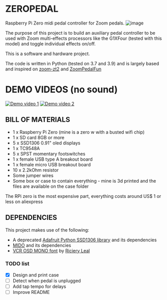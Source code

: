 # ZEROPEDAL
Raspberry Pi Zero midi pedal controller for Zoom pedals. 
![image](https://user-images.githubusercontent.com/80787901/177228578-d2fa5671-2584-4918-82bc-0962e622f850.png)


The purpose of this project is to build an auxiliary pedal controller to be used with Zoom multi-effects processors like the G1XFour (tested with this model) and toggle individual effects on/off.

This is a software and hardware project.

The code is written in Python (tested on 3.7 and 3.9) and is largely based and inspired on [zoom-zt2](https://github.com/mungewell/zoom-zt2) and [ZoomPedalFun](https://github.com/shooking/ZoomPedalFun)

# DEMO VIDEOS (no sound)
[![Demo video 1](https://img.youtube.com/vi/D9xH5quKueQ/0.jpg)](https://www.youtube.com/watch?v=D9xH5quKueQ)
[![Demo video 2](https://img.youtube.com/vi/8XPy8AvLA0o/0.jpg)](https://www.youtube.com/watch?v=8XPy8AvLA0o)

## BILL OF MATERIALS
- 1 x Raspberry Pi Zero (mine is a zero w with a busted wifi chip)
- 1 x SD card 8GB or more
- 5 x SSD1306 0.91" oled displays
- 1 x TC9548A
- 5 x SPST momentary footswitches
- 1 x female USB type A breakout board
- 1 x female micro USB breakout board
- 10 x 2.2kOhm resistor 
- Some jumper wires
- Some box or case to contain everything - mine is 3d printed and the files are available on the case folder

The RPi zero is the most expensive part, everything costs around US$ 1 or less on aliexpress

## DEPENDENCIES
This project makes use of the following:
- A deprecated [Adafruit Python SSD1306 library](https://github.com/adafruit/Adafruit_Python_SSD1306) and its dependencies
- [MIDO](https://mido.readthedocs.io/en/latest/) and its dependencies
- [VCR OSD MONO font](https://www.dafont.com/vcr-osd-mono.font)  by [Riciery Leal](https://www.dafont.com/mrmanet.d5509)

### TODO list
- [x] Design and print case
- [ ] Detect when pedal is unplugged
- [ ] Add tap tempo for delays
- [ ] Improve README
